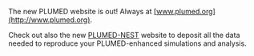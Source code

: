 The new PLUMED website is out! Always at [www.plumed.org](http://www.plumed.org).

Check out also the new [PLUMED-NEST](http://www.plumed-nest.org) website to deposit all
the data needed to reproduce your PLUMED-enhanced simulations and analysis.
